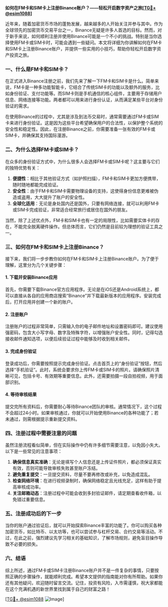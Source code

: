 **如何在FM卡和SIM卡上注册Binance账户？——轻松开启数字资产之旅[[TG💪+ @esim1088](https://t.me/s/esim1088)]**

近年来，随着加密货币市场的蓬勃发展，越来越多的人开始关注并参与其中。作为全球领先的加密货币交易平台之一，Binance无疑是许多人首选的目标。然而，对于新手来说，如何顺利注册并使用Binance可能是一个不小的挑战。特别是当你选择使用FM卡或SIM卡时，可能会遇到一些疑问。本文将详细为你讲解如何在FM卡和SIM卡上注册Binance账户，并提供一些实用的小技巧，帮助你轻松开启数字资产投资之旅。

### 一、什么是FM卡和SIM卡？

在正式进入Binance注册之前，我们先来了解一下FM卡和SIM卡是什么。简单来说，FM卡是一种多功能智能卡，它结合了传统SIM卡的功能以及额外的服务，比如身份验证、支付功能等。而SIM卡则是手机通信的核心组件，主要用于存储用户信息、网络连接等功能。两者都可以用来进行身份认证，从而满足某些平台对身份验证的需求。

在使用Binance的过程中，尤其是涉及到法币交易时，通常需要通过FM卡或SIM卡来进行身份验证。这是因为这些平台希望确保用户的合法性，以保护整个系统的安全性和稳定性。因此，在注册Binance之前，你需要准备一张有效的FM卡或SIM卡，并确保其支持国际漫游。

### 二、为什么选择FM卡或SIM卡？

在众多的身份验证方式中，为什么很多人会选择FM卡或SIM卡呢？这主要与它们的独特优势有关：

1. **便捷性**：相比于其他验证方式（如护照扫描），FM卡和SIM卡更加方便携带，随时随地都能完成验证。
2. **安全性**：由于FM卡和SIM卡需要物理设备的支持，这使得身份信息更难被伪造或盗用，大大提升了账户的安全性。
3. **全球化适用**：无论是身处国内还是国外，只要有网络连接，就可以利用FM卡或SIM卡完成验证，非常适合经常旅行或居住在国外的朋友。

当然，除了上述优点外，FM卡和SIM卡也有一定的局限性，比如需要实体卡的存在，不能完全脱离硬件操作。但总体而言，它们仍然是目前较为理想的验证工具之一。

### 三、如何在FM卡和SIM卡上注册Binance？

接下来，我们将一步步教你如何在FM卡和SIM卡上注册Binance账户。为了便于理解，这里分为几个关键步骤：

#### 1. 下载并安装Binance应用

首先，你需要下载Binance官方应用程序。无论是在iOS还是Android系统上，都可以直接从各自的应用商店搜索“Binance”并下载最新版本的应用程序。安装完成后，打开应用并创建一个新的账户。

#### 2. 注册账户

注册账户的过程非常简单，只需输入你的电子邮件地址和设置密码即可。建议使用强密码，包含大小写字母、数字及特殊字符，以增强账户安全性。同时，记得勾选接收邮件通知选项，以便后续验证过程中能够及时收到相关邮件。

#### 3. 完成身份验证

登录成功后，你需要按照提示完成身份验证。点击首页上的“身份验证”按钮，然后选择“手机验证”。此时，系统会要求你上传FM卡或SIM卡的照片。请确保照片清晰可见，包括卡号、有效期等重要信息。此外，还需要拍摄一段自拍视频，用于面部识别。

#### 4. 等待审核结果

提交完所有资料后，你需要耐心等待Binance团队的审核。通常情况下，这个过程不会超过24小时。如果审核通过，你就可以开始使用Binance的各种功能了；若未通过，则需根据提示重新提交资料。

### 四、注册过程中需要注意的问题

虽然注册流程看似简单，但在实际操作中仍有许多细节需要注意，以免因小失大。以下是一些常见的注意事项：

1. **确保信息真实准确**：无论是填写个人信息还是上传证件照片，都必须保证真实有效，否则可能导致审核失败甚至账户冻结。
2. **避免重复提交**：一旦提交资料，尽量不要再修改或补充，以免造成混乱。
3. **检查网络环境**：在进行视频录制时，确保网络稳定且光线充足，这样有助于提高审核成功率。
4. **关注邮箱动态**：注册过程中可能会收到多封验证邮件，请定期查看收件箱，以免错过重要信息。

### 五、注册成功后的下一步

当你的账户通过验证后，就可以开始探索Binance丰富的功能了。你可以购买各种加密货币，如比特币、以太坊等，也可以尝试参与杠杆交易、合约交易等活动。不过，在此之前，强烈建议先学习相关的基础知识，了解市场规则，避免盲目操作导致不必要的损失。

### 六、结语

综上所述，通过FM卡或SIM卡注册Binance账户并不是一件复杂的事情，只要按照正确的步骤操作，就能顺利完成。希望本文提供的指南能对你有所帮助。如果你还有其他疑问，欢迎随时留言交流。记住，投资有风险，入市需谨慎，祝大家都能在这个充满机遇的新世界里找到属于自己的财富之路！

[[TG💪+ @esim1088](https://t.me/s/esim1088) ![Image](https://i.postimg.cc/4NQfJmqS/Snipaste-2025-05-13-00-14-12.png)]